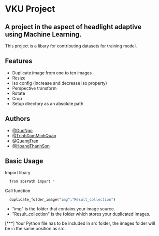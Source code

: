 
# VKU Project

A project in the aspect of headlight adaptive using Machine Learning.
-
This project is a libary for contributing datasets for training model.




## Features

- Duplicate image from one to ten images
- Resize
- Iso config (increase and decrease iso property)
- Perspective transform
- Rotate
- Crop
- Setup directory as an absolute path


## Authors

- [@DucNgo](https://github.com/NgoDuc2505)
- [@TrinhDamMinhQuan](https://github.com/ldi2310)
- [@QuangTran](https://github.com/nos1012)
- [@HoangThanhSon]()


## Basic Usage

Import libary
```bash
  from absPath import *
```
Call function
```bash
  duplicate_folder_image("img","Result_collection")
```
- "img" is the folder that contains your image source.
- "Result_collection" is the folder which stores your duplicated images.

[***] Your Python file has to be included in src folder, the images folder will be in the same position as src.

